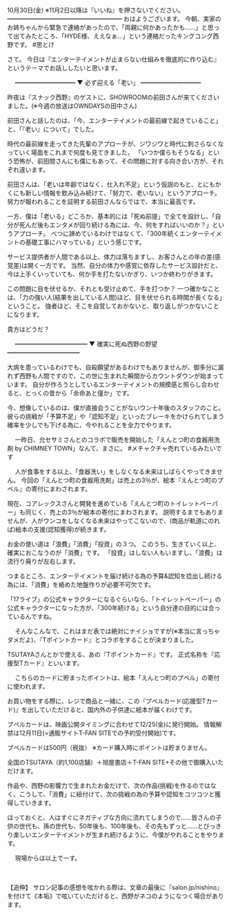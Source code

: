 10月30日(金) ※11月2日以降は『いいね』を押さないでください。
━━━━━━━━━━━━━━━━━━━
おはようございます。
今朝、実家のお姉ちゃんから緊急で連絡があったので、「両親に何かあったかも……」と思って出てみたところ、「HYDE様、ええなぁ…」という連絡だったキングコング西野です。
#思とけ

さて。
今日は『エンターテイメントが止まらない仕組みを徹底的に作り込む』というテーマでお話ししたいと思います。

　
━━━━━━━━━━
▼ 必ず迎える「老い」
━━━━━━━━━━

昨夜は『スナック西野』のゲストに、SHOWROOMの前田さんが来てくださいました。(※今週の放送はOWNDAYSの田中さん)

前田さんと話したのは、「今、エンターテイメントの最前線で起きていること」と、「『老い』について」でした。

時代の最前線を走ってきた先輩のアプローチが、ジワジワと時代に刺さらなくなっていく場面をこれまで何度も見てきました。
「いつか僕らもそうなる」という恐怖が、前田間さんにも僕にもあって、その問題に対する向き合い方が、それぞれ違います。

前田さんは、「老いは年齢ではなく、仕入れ不足」という仮説のもと、とにもかくにも新しい情報を飲み込み続けて、「努力で、老いない」というアプローチ。
努力が報われることを証明する前田さんならではで、本当に最高です。

一方、僕は「老いる」どころか、基本的には「死ぬ前提」で全てを設計し、「自分が死んだ後もエンタメが回り続ける為には、今、何をすればいいのか？」というアプローチ。
べつに諦めているわけではなくて、「300年続くエンターテイメントの基礎工事にハマっている」という感じです。

サービス提供者が人間である以上、体力は落ちますし、お客さんとの年の差(感覚差)は開く一方です。
当然、自分の体力や感覚に依存したサービス設計だと、今は上手くいっていても、何か手を打たないかぎり、いつか終わりがきます。

この問題に目を伏せるか、それとも受け止めて、手を打つか？
一つ確かなことは、「力の強い人(結果を出している人間)ほど、目を伏せられる時間が長くなる」ということ。
強者ほど、そこを自覚しておかないと、取り返しがつかないことになります。

貴方はどうだ？

　
━━━━━━━━━━━━
▼ 確実に死ぬ西野の野望
━━━━━━━━━━━━

大病を患っているわけでも、自殺願望があるわけでもありませんが、御多分に漏れず西野も人間ですので、この世に生まれた瞬間からカウントダウンが始まっています。
自分が作ろうとしているエンターテイメントの規模感と照らし合わせると、とっくの昔から「余命あと僅か」です。

今、想像しているのは、僕が直接会うことがないウン十年後のスタッフのこと。
彼らの挑戦が「予算不足」や「認知不足」といったブレーキをかけられてしまう確率を少しでも下げる為に、今やれることを全力でやります。

　
一昨日、允セサミさんとのコラボで販売を開始した「えんとつ町の食器用洗剤 by CHIMNEY TOWN」なんて、まさに。
#メチャクチャ売れているみたいです

　
人が食事をする以上、「食器洗い」をしなくなる未来はしばらくやってきません。
今回の「えんとつ町の食器用洗剤」は売上の3％が、絵本『えんとつ町のプペル』の寄付にまわされます。

現在、コアレックスさんと開発を進めている「えんとつ町のトイレットペーパー」も同じく、売上の3％が絵本の寄付にまわされます。
説明するまでもありませんが、人がウンコをしなくなる未来はやってこないので、(商品が軌道にのれば)絵本の支援(認知獲得)が続きます。

お金の使い道は「浪費」「消費」「投資」の３つ。
このうち、生きていく以上、確実におこなうのが「消費」です。
「投資」はしない人もいますし、「浪費」は流行り廃りが左右します。

つまるところ、エンターテイメントを届け続ける為の予算&認知を捻出し続ける為には、「消費」を絡めた地盤作りが必要不可欠です。

「17ライブ」の公式キャラクターになるぐらいなら、「トイレットペーパー」の公式キャラクターになった方が、「300年続ける」という自分達の目的には合っているんですね。

　
そんなこんなで、これはまだ表では絶対にナイショですが(※本当に言っちゃダメだよ)、『Tポイントカード』とコラボをすることが決まりました。

TSUTAYAさんとかで使える、あの『Tポイントカード』です。
正式名称を『応援型Tカード』といいます。

　
こちらのカードに貯まったポイントは、絵本「えんとつ町のプペル」の寄付に使われます。

お買い物をする際に、レジで商品と一緒に、この『プペルカード(応援型Tカード)』を出していただけると、国内外の子供達に絵本が届くわけです。

プペルカードは、映画公開タイミングに合わせて12/25(金)に発行開始。
情報解禁は12月11日(=通販サイトT-FAN SITEでの予約受付開始)です。

プペルカードは500円（税抜）
※カード購入時にポイントは貯まりません。

全国のTSUTAYA（約1,100店舗）＋旭屋書店＋T-FAN SITE+その他で御購入いただけます。

作品や、西野の影響力で生まれたお金だけで、次の作品(挑戦)を作るのではなく、こうして、「消費」に紐付けて、次の挑戦の為の予算や認知をコツコツと獲得していきます。

ほっておくと、人はすぐにネガティブな方向に流れてしまうので……皆さんの子供の世代も、孫の世代も、50年後も、100年後も、その先もずっと……とびっきり楽しいエンターテイメントが生まれ続けるように、今僕がやれることをやります。

　
現場からは以上でーす。

　

【追伸】
サロン記事の感想を呟かれる際は、文章の最後に『salon.jp/nishino』を付けて《本垢》で呟いていただけると、西野がネコのようになつく場合があります。
